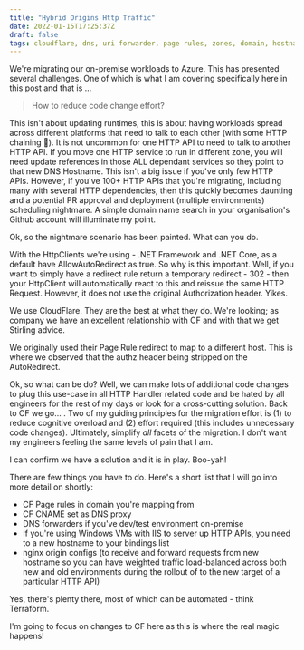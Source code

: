 ```yaml
---
title: "Hybrid Origins Http Traffic"
date: 2022-01-15T17:25:37Z
draft: false
tags: cloudflare, dns, uri forwarder, page rules, zones, domain, hostname
---
```


We're migrating our on-premise workloads to Azure.  This has presented several challenges.  One of which is what I am covering specifically here in this post and that is ...

> How to reduce code change effort?

This isn't about updating runtimes, this is about having workloads spread across different platforms that need to talk to each other (with some HTTP chaining 👀).  It is not uncommon for one HTTP API to need to talk to another HTTP API.  If you move one HTTP service to run in different zone, you will need update references in those ALL dependant services so they point to that new DNS Hostname.  This isn't a big issue if you've only few HTTP APIs.  However, if you've 100+ HTTP APIs that you're migrating, including many with several HTTP dependencies, then this quickly becomes daunting and a potential PR approval and deployment (multiple environments) scheduling nightmare.  A simple domain name search in your organisation's Github account will illuminate my point.

Ok, so the nightmare scenario has been painted.  What can you do.

With the HttpClients we're using - .NET Framework and .NET Core, as a default have AllowAutoRedirect as true.  So why is this important.  Well, if you want to simply have a redirect rule return a temporary redirect - 302 - then your HttpClient will automatically react to this and reissue the same HTTP Request.  However, it does not use the original Authorization header.  Yikes.  

We use CloudFlare.  They are the best at what they do.  We're looking; as company we have an excellent relationship with CF and with that we get Stirling advice. 

We originally used their Page Rule redirect to map to a different host.  This is where we observed that the authz header being stripped on the AutoRedirect.  

Ok, so what can be do?  Well, we can make lots of additional code changes to plug this use-case in all HTTP Handler related code and be hated by all engineers for the rest of my days or look for a cross-cutting solution.  Back to CF we go... .  Two of my guiding principles for the migration effort is (1) to reduce cognitive overload and (2) effort required (this includes unnecessary code changes).  Ultimately, simplify _all_ facets of the migration.  I don't want my engineers feeling the same levels of pain that I am.

I can confirm we have a solution and it is in play.  Boo-yah!

There are few things you have to do.  Here's a short list that I will go into more detail on shortly:

- CF Page rules in domain you're mapping from
- CF CNAME set as DNS proxy
- DNS forwarders if you've dev/test environment on-premise
- If you're using Windows VMs with IIS to server up HTTP APIs, you need to a new hostname to your bindings list
- nginx origin configs (to receive and forward requests from new hostname so you can have weighted traffic load-balanced across both new and old environments during the rollout of to the new target of a particular HTTP API)

Yes, there's plenty there, most of which can be automated - think Terraform.

I'm going to focus on changes to CF here as this is where the real magic happens!
